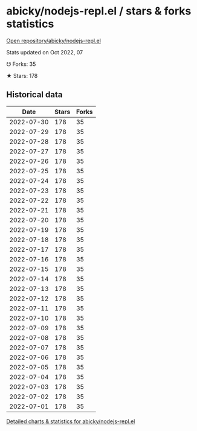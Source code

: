 # abicky/nodejs-repl.el / stars & forks statistics

[Open repository/abicky/nodejs-repl.el](https://github.com/abicky/nodejs-repl.el)

Stats updated on Oct 2022, 07

☋ Forks: 35

★ Stars: 178

## Historical data
| Date | Stars | Forks |
|------|-------|-------|
| 2022-07-30 | 178 | 35 | 
| 2022-07-29 | 178 | 35 | 
| 2022-07-28 | 178 | 35 | 
| 2022-07-27 | 178 | 35 | 
| 2022-07-26 | 178 | 35 | 
| 2022-07-25 | 178 | 35 | 
| 2022-07-24 | 178 | 35 | 
| 2022-07-23 | 178 | 35 | 
| 2022-07-22 | 178 | 35 | 
| 2022-07-21 | 178 | 35 | 
| 2022-07-20 | 178 | 35 | 
| 2022-07-19 | 178 | 35 | 
| 2022-07-18 | 178 | 35 | 
| 2022-07-17 | 178 | 35 | 
| 2022-07-16 | 178 | 35 | 
| 2022-07-15 | 178 | 35 | 
| 2022-07-14 | 178 | 35 | 
| 2022-07-13 | 178 | 35 | 
| 2022-07-12 | 178 | 35 | 
| 2022-07-11 | 178 | 35 | 
| 2022-07-10 | 178 | 35 | 
| 2022-07-09 | 178 | 35 | 
| 2022-07-08 | 178 | 35 | 
| 2022-07-07 | 178 | 35 | 
| 2022-07-06 | 178 | 35 | 
| 2022-07-05 | 178 | 35 | 
| 2022-07-04 | 178 | 35 | 
| 2022-07-03 | 178 | 35 | 
| 2022-07-02 | 178 | 35 | 
| 2022-07-01 | 178 | 35 | 


[Detailed charts & statistics for abicky/nodejs-repl.el](https://reviewgithub.com/rep/abicky/nodejs-repl.el)
